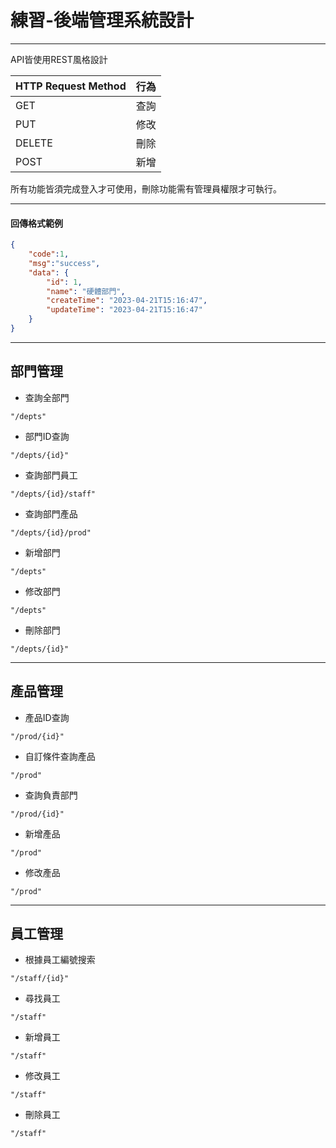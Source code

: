 # 練習-後端管理系統設計
---
API皆使用REST風格設計


| HTTP Request Method | 行為      | 
| -------------       | -------- | 
| GET                 | 查詢     | 
| PUT                 | 修改         |
| DELETE              | 刪除         |
| POST                | 新增         |

所有功能皆須完成登入才可使用，刪除功能需有管理員權限才可執行。


---
#### 回傳格式範例
```json
{   
    "code":1,           
    "msg":"success",    
    "data": {
        "id": 1,
        "name": "硬體部門",
        "createTime": "2023-04-21T15:16:47",
        "updateTime": "2023-04-21T15:16:47"
    }
}
```
---
## 部門管理 

- 查詢全部門
```java!
"/depts"
```
- 部門ID查詢
```java!
"/depts/{id}"
```
- 查詢部門員工
```java!
"/depts/{id}/staff"
```
- 查詢部門產品
```java!
"/depts/{id}/prod"
```
- 新增部門
```java!
"/depts"
```
- 修改部門
```java!
"/depts"
```
- 刪除部門
```java!
"/depts/{id}"
```
---
## 產品管理
- 產品ID查詢
```java!
"/prod/{id}"
```
- 自訂條件查詢產品
```java!
"/prod"
```
- 查詢負責部門
```java!
"/prod/{id}"
```
- 新增產品
```java!
"/prod"
```
- 修改產品
```java!
"/prod"
```
---
## 員工管理
- 根據員工編號搜索
```java!
"/staff/{id}"
```
- 尋找員工
```java!
"/staff"
```
- 新增員工
```java!
"/staff"
```
- 修改員工
```java!
"/staff"
```
- 刪除員工
```java!
"/staff"
```
